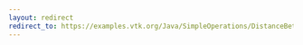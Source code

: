 ```yaml
---
layout: redirect
redirect_to: https://examples.vtk.org/Java/SimpleOperations/DistanceBetweenPoints/
---
```

